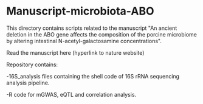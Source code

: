 # Manuscript-microbiota-ABO

This directory contains scripts related to the manuscript "An ancient deletion in the ABO gene affects the composition of the porcine microbiome by altering intestinal N-acetyl-galactosamine concentrations".

Read the manuscript here (hyperlink to nature website)

Repository contains:

-16S_analysis files containing the shell code of 16S rRNA sequencing analysis pipeline.

-R code for mGWAS, eQTL and correlation analysis.
